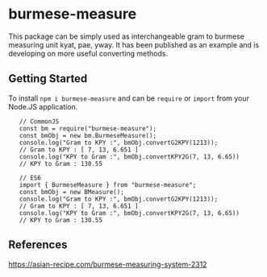 # burmese-measure

This package can be simply used as interchangeable gram to burmese measuring unit kyat, pae, yway. It has been published as an example and is developing on more useful converting methods.

## Getting Started

To install `npm i burmese-measure` and can be `require` or `import` from your Node.JS application.

```
   // CommonJS
   const bm = require("burmese-measure");
   const bmObj = new bm.BurmeseMeasure();
   console.log("Gram to KPY :", bmObj.convertG2KPY(1213));
   // Gram to KPY : [ 7, 13, 6.651 ]
   console.log("KPY to Gram :", bmObj.convertKPY2G(7, 13, 6.65))
   // KPY to Gram : 130.55

   // ES6
   import { BurmeseMeasure } from "burmese-measure";
   const bmObj = new BMeasure();
   console.log("Gram to KPY :", bmObj.convertG2KPY(1213));
   // Gram to KPY : [ 7, 13, 6.651 ]
   console.log("KPY to Gram :", bmObj.convertKPY2G(7, 13, 6.65))
   // KPY to Gram : 130.55
```

## References

https://asian-recipe.com/burmese-measuring-system-2312
